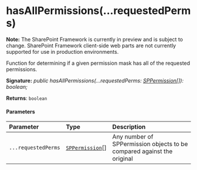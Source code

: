 # hasAllPermissions(...requestedPerms)
**Note:** The SharePoint Framework is currently in preview and is subject to change. SharePoint Framework client-side web parts are not currently supported for use in production environments.



Function for determining if a given permission mask has all of the requested permissions.

**Signature:** _public hasAllPermissions(...requestedPerms: [SPPermission](../sp-page-context/class/sppermission.md)[]): boolean;_

**Returns**: `boolean`





#### Parameters


| Parameter	   | Type    | Description |
|:-------------|:---------------|:------------|
| `...requestedPerms`    | [`SPPermission`](../sp-page-context/class/sppermission.md)[] | Any number of SPPermission objects to be compared against the original |


